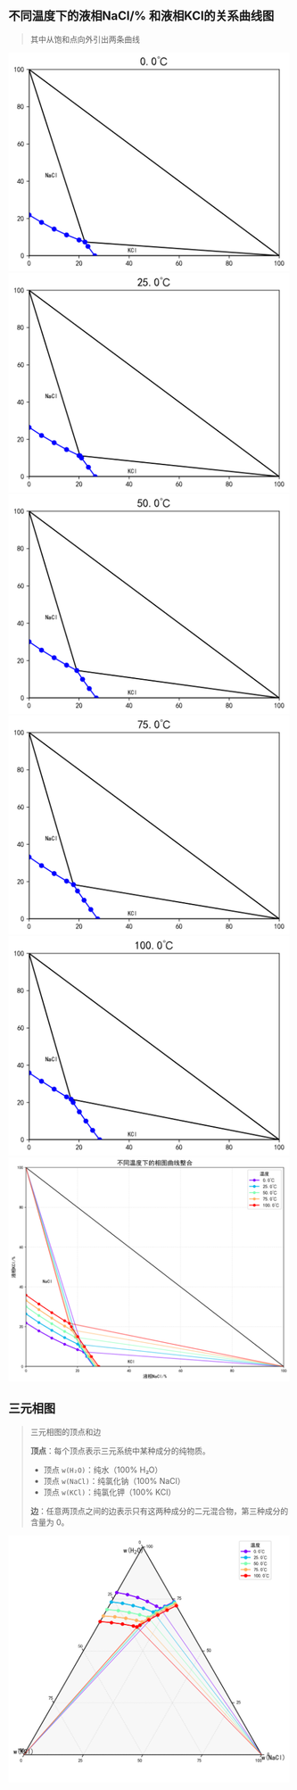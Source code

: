 ## 不同温度下的液相NaCl/% 和液相KCl的关系曲线图

>其中从饱和点向外引出两条曲线

![0.0℃相图.png](../output/0.0%E2%84%83%E7%9B%B8%E5%9B%BE.png)
![25.0℃相图.png](../output/25.0%E2%84%83%E7%9B%B8%E5%9B%BE.png)
![50.0℃相图.png](../output/50.0%E2%84%83%E7%9B%B8%E5%9B%BE.png)
![75.0℃相图.png](../output/75.0%E2%84%83%E7%9B%B8%E5%9B%BE.png)
![100.0℃相图.png](../output/100.0%E2%84%83%E7%9B%B8%E5%9B%BE.png)
![不同温度下的相图曲线整合.png](../output/%E4%B8%8D%E5%90%8C%E6%B8%A9%E5%BA%A6%E4%B8%8B%E7%9A%84%E7%9B%B8%E5%9B%BE%E6%9B%B2%E7%BA%BF%E6%95%B4%E5%90%88.png)
## 三元相图

> 三元相图的顶点和边
>
> **顶点**：每个顶点表示三元系统中某种成分的纯物质。
>
> - 顶点 `w(H₂O)`：纯水（100% H₂O）
> - 顶点 `w(NaCl)`：纯氯化钠（100% NaCl）
> - 顶点 `w(KCl)`：纯氯化钾（100% KCl）
>
> **边**：任意两顶点之间的边表示只有这两种成分的二元混合物，第三种成分的含量为 0。

![三元相图_含刻度.png](../output/%E4%B8%89%E5%85%83%E7%9B%B8%E5%9B%BE_%E5%90%AB%E5%88%BB%E5%BA%A6.png)